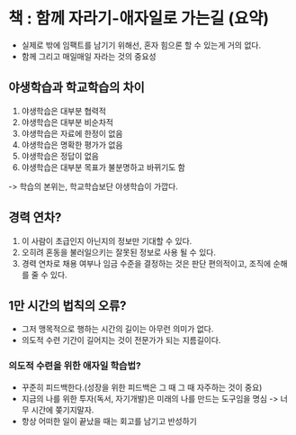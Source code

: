 # 책 : 함께 자라기-애자일로 가는길 (요약)
- 실제로 밖에 임팩트를 남기기 위해선, 혼자 힘으론 할 수 있는게 거의 없다.
- 함께 그리고 매일매일 자라는 것의 중요성

## 야생학습과 학교학습의 차이
1. 야생학습은 대부분 협력적
2. 야생학습은 대부분 비순차적
3. 야생학습은 자료에 한정이 없음
4. 야생학습은 명확한 평가가 없음
5. 야생학습은 정답이 없음
6. 야생학습은 대부분 목표가 불분명하고 바뀌기도 함

-> 학습의 본위는, 학교학습보단 야생학습이 가깝다.

## 경력 연차?
1. 이 사람이 초급인지 아닌지의 정보만 기대할 수 있다.
2. 오히려 혼동을 불러일으키는 잘못된 정보로 사용 될 수 있다.
3. 경력 연차로 채용 여부나 임금 수준을 결정하는 것은 판단 편의적이고, 조직에 순해를 줄 수 있다.

## 1만 시간의 법칙의 오류?
- 그저 맹목적으로 행하는 시간의 길이는 아무런 의미가 없다.
- 의도적 수련 기간이 길어지는 것이 전문가가 되는 지름길이다.


### 의도적 수련을 위한 애자일 학습법?
- 꾸준히 피드백한다.(성장을 위한 피드백은 그 때 그 때 자주하는 것이 중요)
- 지금의 나를 위한 투자(독서, 자기개발)은 미래의 나를 만드는 도구임을 명심 -> 너무 시간에 쫒기지말자.
- 항상 어떠한 일이 끝났을 때는 회고를 남기고 반성하기



